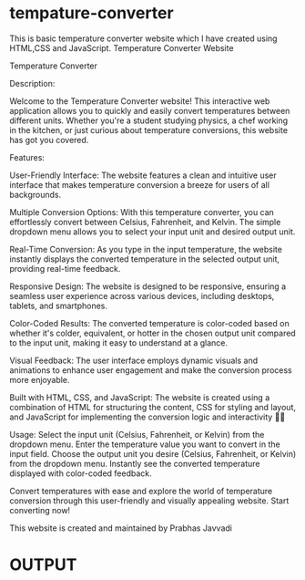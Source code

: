 # tempature-converter
This is basic temperature converter website which I have created using HTML,CSS and JavaScript. Temperature Converter Website

Temperature Converter

Description:

Welcome to the Temperature Converter website! This interactive web application allows you to quickly and easily convert temperatures between different units. Whether you're a student studying physics, a chef working in the kitchen, or just curious about temperature conversions, this website has got you covered.

Features:

User-Friendly Interface: The website features a clean and intuitive user interface that makes temperature conversion a breeze for users of all backgrounds.

Multiple Conversion Options: With this temperature converter, you can effortlessly convert between Celsius, Fahrenheit, and Kelvin. The simple dropdown menu allows you to select your input unit and desired output unit.

Real-Time Conversion: As you type in the input temperature, the website instantly displays the converted temperature in the selected output unit, providing real-time feedback.

Responsive Design: The website is designed to be responsive, ensuring a seamless user experience across various devices, including desktops, tablets, and smartphones.

Color-Coded Results: The converted temperature is color-coded based on whether it's colder, equivalent, or hotter in the chosen output unit compared to the input unit, making it easy to understand at a glance.

Visual Feedback: The user interface employs dynamic visuals and animations to enhance user engagement and make the conversion process more enjoyable.

Built with HTML, CSS, and JavaScript: The website is created using a combination of HTML for structuring the content, CSS for styling and layout, and JavaScript for implementing the conversion logic and interactivity 👩‍💻

Usage: Select the input unit (Celsius, Fahrenheit, or Kelvin) from the dropdown menu. Enter the temperature value you want to convert in the input field. Choose the output unit you desire (Celsius, Fahrenheit, or Kelvin) from the dropdown menu. Instantly see the converted temperature displayed with color-coded feedback.

Convert temperatures with ease and explore the world of temperature conversion through this user-friendly and visually appealing website. Start converting now!

This website is created and maintained by Prabhas Javvadi
# OUTPUT
